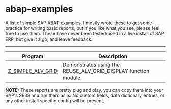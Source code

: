 # abap-examples

A list of simple SAP ABAP examples.
I mostly wrote these to get some practice for writing basic reports, but if you like what you see, please feel free to use them.
These have never been tested/used in a live install of SAP ERP, but give it a go, and leave feedback.

---

| Program                                            | Description                                                         |
| -------------------------------------------------- | ------------------------------------------------------------------- |
| [Z_SIMPLE_ALV_GRID](./Z_SIMPLE_ALV_GRID.abap)      | Demonstrates using the REUSE_ALV_GRID_DISPLAY function module.      |

**NOTE:** These reports are pretty plug and play, you can copy them into your SAP's SE38 and run them as is. No custom fields, data dictionary entries, or any other install specific config will be present.
